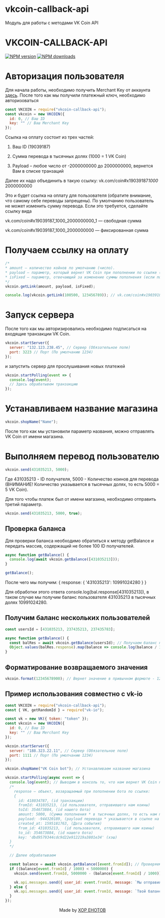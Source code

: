 # vkcoin-callback-api

Модуль для работы с методами VK Coin API

<p align="center">
  <h1>VKCOIN-CALLBACK-API</h1>
  <a href="https://www.npmjs.com/package/vkcoin-callback-api"><img src="https://img.shields.io/npm/v/vkcoin-callback-api.svg?style=flat-square" alt="NPM version"></a>
  <a href="https://www.npmjs.com/package/vkcoin-callback-api"><img src="https://img.shields.io/npm/dt/vkcoin-callback-api.svg?style=flat-square" alt="NPM downloads"></a>
</p>

# Авторизация пользователя

<p>
Для начала работы, необходимо получить Merchant Key от аккаунта <a href="https://vk.com/@hs-marchant-api">здесь</a>.
После того как мы получили платежный ключ, необходимо авторизоваться
</p>

```js
const VKCOIN = require("vkcoin-callback-api");
const vkcoin = new VKCOIN({
  id: 0, // Ваш ID
  key: "" // Ваш Merchant Key
});
```

Ссылка на оплату состоит из трех частей:

1. Ваш ID (19039187)

2. Сумма перевода в тысячных долях (1000 = 1 VK Coin)

3. Payload – любое число от -2000000000 до 2000000000, вернется Вам в списке транзаций

Далее их надо объединить в такую ссылку: vk.com/coin#x19039187*1000* 2000000000

Это и будет ссылка на оплату для пользователя (обратите внимание, что самому себе переводы запрещены). По умолчанию пользователь не может изменить сумму перевода. Если это требуется, сделайте ссылку вида

vk.com/coin#x19039187_1000_2000000000_1 — свободная сумма

vk.com/coin#x19039187_1000_2000000000 — фиксированная сумма

# Получаем ссылку на оплату

```js
/*
* amount — количество койнов по умолчанию (число).
* payload — параметр, который вернет VK Coin при пополнении по ссылке (число от -2000000000 до 2000000000).
* isFixed — параметр, отвечающий за изменение суммы пополнения (если поставить true то сумму можно будет менять, не ставьте, если нужна фиксированная сумма).
*/
vkcoin.getLink(amount, payload, isFixed);

console.log(vkcoin.getLink(100500, 123456789)); // vk.com/coin#x19039187_100500_123456789
```

# Запуск сервера

После того как мы авторизировались необходимо подписаться на входящие транзакции VK Coin.

```js
vkcoin.startServer({
  server: "132.123.238.45", // Сервер (Обязательное поле)
  port: 3223 // Порт (По умолчанию 1234)
});
```

и запустить сервер для прослушивания новых платежей

```js
vkcoin.startPolling(event => {
  console.log(event);
  // Здесь обрабатывем транзакцию
});
```

# Устанавливаем название магазина

```js
vkcoin.shopName("Name");
```

После того как мы установили параметр названия, можно отправлять VK Coin от имени магазина.

# Выполняем перевод пользователю

```js
vkcoin.send(431035213, 5000);
```

Где 431035213 - ID получателя, 5000 - Количество коинов для перевода (ВНИМАНИЕ! Количество указывается в тысячных долях, то еcть 5000 = 5 VK Coin).

Для того чтобы платеж был от имени магазина, необходимо отправить третий параметр.

```js
vkcoin.send(431035213, 5000, true);
```

## Проверка баланса

Для проверки баланса необходимо обратиться к методу getBalance и передать массив, содержащий не более 100 ID получателей.

```js
async function getBalance() {
  console.log(await vkcoin.getBalance([431035213]));
}

getBalance();
```

После чего мы получим: { response: { '431035213': 10991024280 } }

Для обработки этого ответа console.log(bal.response[431035213]), в таком случае мы получим баланс пользователя 431035213 в тысячных долях 10991024280.

## Получим баланс нескольких пользователей

```js
const usersId = [431035213, 237435213, 237435783];

async function getBalance() {
  const balRes = await vkcoin.getBalance(usersId); // Получаем баланс пользователей
  Object.values(balRes.response).map(balance => console.log(balance / 1000)); // Выведем их в консоль по одному
}
```

## Форматирование возвращаемого значения

```js
vkcoin.format(12345678900); // Вернет значение в привычном формате - 12 345 678,900
```

## Пример использования совместно с vk-io

```js
const VKCOIN = require("vkcoin-callback-api");
const { VK, getRandomId } = require("vk-io");

const vk = new VK({ token: "token" });
const vkcoin = new VKCOIN({
  id: 0, // Ваш ID
  key: "" // Ваш Merchant Key
});

vkcoin.startServer({
  server: "188.323.22.11", // Сервер (Обязательное поле)
  port: 1111 // Порт (По умолчанию 1234)
});

vkcoin.shopName("VK Coin bot"); // Устанавливаем название магазина

vkcoin.startPolling(async event => {
  console.log(event); // Выводим в консоль то, что нам вернет VK Coin при поступлении баланса
  /*
    response — объект, возвращаемый при пополнении бота по ссылке:
    {
      id: 418034787, (id транзакции)
      fromId: 431035213, (id пользователя, отправившего нам коины)
      toId: 354673884, (id нашего бота)
      amount: 5000, (Сумма пополнения * в тысячных долях, то есть нам перевели 5 VK Coin)
      payload: -944320189, (payload перевода * указывается в ссылке на пополнение)
      created_at: 1595181763, (Дата события)
      from_id: 431035213,  (id пользователя, отправившего нам коины)
      to_id: 354673884, (id нашего бота)
      key: 'dbd9579344cdc9d22e912219a3801e34' (хэш)
  }
  */

  // Далее обрабатываем

  const balance = await vkcoin.getBalance([event.fromId]); // Проверяем баланс пользователя, отправившего нам коины
  if ((balance[event.fromId] / 1000) < 5000000) {
    vkcoin.send(event.fromId, 5000000 - (balance[event.fromId] / 1000)); // Отправляем пользователю коины для того, чтобы его баланс был равен 5 000 000

    vk.api.messages.send({ user_id: event.fromId, message: `Мы отправили тебе ${5000000 - balance[event.fromId] / 1000}\nТеперь твой баланс 5 000 000`, random_id: getRandomId() }); // Отправляем пользователю сообщение о том, что его баланс пополнен
  } else {
    vk.api.messages.send({ user_id: event.fromId, message: `Твой баланс ${vkcoin.format(balance[event.fromId] / 1000)}, т.к. твой баланс больше 5 000 000 VK Coin мы тебе ничего не отправим`, random_id: getRandomId() }); // Отправляем пользователю сообщение о том, что его баланс более 5 000 000 VK Coin
  }
});
```

<p align='center'>Made by <a href="https://хор-енотов.рф">ХОР ЕНОТОВ</a></p>